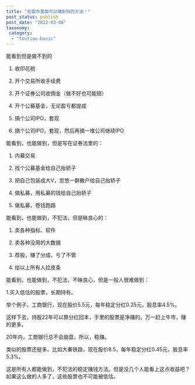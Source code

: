 ```yaml
---
title: "在股市里面可以赚到钱的方法！"
post_status: publish
post_date: "2022-03-08"
taxonomy:
 category: 
  - "toutiao-basic"
---
```


能看到但是做不到的

1. 收印花税
    
2. 开个交易所收手续费
    
3. 开个证券公司收佣金（做不好也可能赔）
    
4. 开个公募基金，无论盈亏都提成
    
5. 搞个公司IPO，套现
    
6. 搞个公司IPO，套现，然后再搞一堆公司继续IPO
    

能看到，也能做到，但是写在证券法里的：

1. 内幕交易
    
2. 找个公募基金给自己抬轿子
    
3. 把自己包装成大V，忽悠一群散户给自己抬轿子
    
4. 做私募，用私募的钱给自己抬轿子
    
5. 做私募，卷钱跑路
    

能看到，也能做到，不犯法，但是昧良心的：

1. 卖各种指标、软件
    
2. 卖各种没用的大数据
    
3. 荐股，赚了分成，亏了不管
    
4. 给以上所有人拉皮条
    

能看到，也能做到，不犯法，不昧良心，但是一般人很难做到：

1.买入低估的股票，长期持有。

举个例子，工商银行，现在股价5.5元，每年稳定分红0.25元，股息率4.5%。

这样下去，持股22年可以靠分红回本，手里的股票是净赚的。万一赶上牛市，赚的更多。

20年内，工商银行总不会崩盘，所以，稳赚。

类似的股票还挺多。比如大秦铁路，现在股价8.5，每年稳定分红0.45元，股息率5.3%。

这是所有人都能做到，不犯法的稳定赚钱方法。但是没几个人能看上这点收益吧？如果这么做的人多了，这些股票也不可能被低估。
